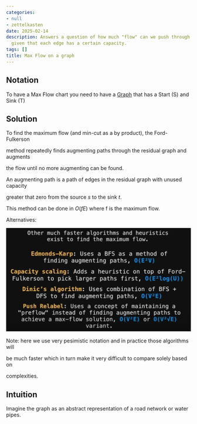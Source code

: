```yaml
---
categories:
- null
- zettelkasten
date: 2025-02-14
description: Answers a question of how much "flow" can we push through the network
  given that each edge has a certain capacity.
tags: []
title: Max Flow on a graph
---
```


## Notation

To have a Max Flow chart you need to have a [Graph](Graph.md) that has a Start (S) and Sink (T)

## Solution

To find the maximum flow (and min-cut as a by product), the Ford-Fulkerson

method repeatedly finds augmenting paths through the residual graph and augments

the flow until no more augmenting can be found. 

An augmenting path is a path of edges in the residual graph with unused capacity

greater that zero from the source $s$ to the sink $t$.

This method can be done in $O(fE)$ where f is the maximum flow. 

Alternatives:

![Pasted image 20221102235228](attachments/Pasted%20image%2020221102235228.png)

Note: here we use very pesimistic notation and in practice those algorithms will

be much faster which in turn make it very difficult to compare solely based on

complexities.

## Intuition

Imagine the graph as an abstract representation of a road network or water pipes.
